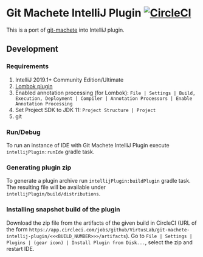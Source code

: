 # Git Machete IntelliJ Plugin [![CircleCI](https://circleci.com/gh/VirtusLab/git-machete-intellij-plugin/tree/master.svg?style=shield&circle-token=3ba295982e665ead39e6d097bc3859d5a2e2b124)](https://circleci.com/gh/VirtusLab/git-machete-intellij-plugin/tree/master)

This is a port of [git-machete](https://github.com/VirtusLab/git-machete) into IntelliJ plugin.

## Development

### Requirements
1. IntelliJ 2019.1+ Community Edition/Ultimate
2. [Lombok plugin](https://plugins.jetbrains.com/plugin/6317-lombok/)
3. Enabled annotation processing (for Lombok): `File | Settings | Build, Execution, Deployment | Compiler | Annotation Processors | Enable Annotation Processing`
4. Set Project SDK to JDK 11: `Project Structure | Project`
5. git

### Run/Debug

To run an instance of IDE with Git Machete IntelliJ Plugin execute
`intellijPlugin:runIde` gradle task.

### Generating plugin zip

To generate a plugin archive run `intellijPlugin:buildPlugin` gradle task. The resulting file will be available under `intellijPlugin/build/distributions`.

### Installing snapshot build of the plugin

Download the zip file from the artifacts of the given build in CircleCI (URL of the form `https://app.circleci.com/jobs/github/VirtusLab/git-machete-intellij-plugin/<<<BUILD_NUMBER>>>/artifacts`).
Go to `File | Settings | Plugins | (gear icon) | Install Plugin from Disk...`, select the zip and restart IDE.
